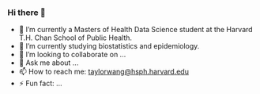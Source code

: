 ### Hi there 👋

- 🔭 I’m currently a Masters of Health Data Science student at the Harvard T.H. Chan School of Public Health.
- 🌱 I’m currently studying biostatistics and epidemiology.
- 👯 I’m looking to collaborate on ...
- 💬 Ask me about ...
- 📫 How to reach me: taylorwang@hsph.harvard.edu
- ⚡ Fun fact: ...

